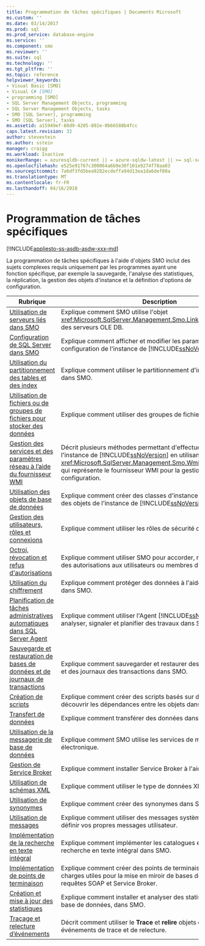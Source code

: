 ```yaml
---
title: Programmation de tâches spécifiques | Documents Microsoft
ms.custom: ''
ms.date: 03/14/2017
ms.prod: sql
ms.prod_service: database-engine
ms.service: ''
ms.component: smo
ms.reviewer: ''
ms.suite: sql
ms.technology: ''
ms.tgt_pltfrm: ''
ms.topic: reference
helpviewer_keywords:
- Visual Basic [SMO]
- Visual C# [SMO]
- programming [SMO]
- SQL Server Management Objects, programming
- SQL Server Management Objects, tasks
- SMO [SQL Server], programming
- SMO [SQL Server], tasks
ms.assetid: a15949ef-88d9-4205-892e-0b66588b4fcc
caps.latest.revision: 32
author: stevestein
ms.author: sstein
manager: craigg
ms.workload: Inactive
monikerRange: = azuresqldb-current || = azure-sqldw-latest || >= sql-server-2016 || = sqlallproducts-allversions
ms.openlocfilehash: e525e91767c300064a6b9e30f101e9274f78aa03
ms.sourcegitcommit: 7a6df3fd5bea9282ecdeffa94d13ea1da6def80a
ms.translationtype: MT
ms.contentlocale: fr-FR
ms.lasthandoff: 04/16/2018
---
```

# <a name="programming-specific-tasks"></a>Programmation de tâches spécifiques
[!INCLUDE[appliesto-ss-asdb-asdw-xxx-md](../../../includes/appliesto-ss-asdb-asdw-xxx-md.md)]

  La programmation de tâches spécifiques à l'aide d'objets SMO inclut des sujets complexes requis uniquement par les programmes ayant une fonction spécifique, par exemple la sauvegarde, l'analyse des statistiques, la réplication, la gestion des objets d'instance et la définition d'options de configuration.  
  
|Rubrique| Description|  
|-----------|-----------------|  
|[Utilisation de serveurs liés dans SMO](../../../relational-databases/server-management-objects-smo/tasks/using-linked-servers-in-smo.md)|Explique comment SMO utilise l'objet <xref:Microsoft.SqlServer.Management.Smo.LinkedServer> pour lier des serveurs OLE DB.|  
|[Configuration de SQL Server dans SMO](../../../relational-databases/server-management-objects-smo/tasks/configuring-sql-server-in-smo.md)|Explique comment afficher et modifier les paramètres de configuration de l'instance de [!INCLUDE[ssNoVersion](../../../includes/ssnoversion-md.md)] dans SMO.|  
|[Utilisation du partitionnement des tables et des index](../../../relational-databases/server-management-objects-smo/tasks/using-table-and-index-partitioning.md)|Explique comment utiliser le partitionnement d'index et de table dans SMO.|  
|[Utilisation de fichiers ou de groupes de fichiers pour stocker des données](../../../relational-databases/server-management-objects-smo/tasks/using-filegroups-and-files-to-store-data.md)|Explique comment utiliser des groupes de fichiers dans SMO.|  
|[Gestion des services et des paramètres réseau à l’aide du fournisseur WMI](../../../relational-databases/server-management-objects-smo/tasks/managing-services-and-network-settings-by-using-wmi-provider.md)|Décrit plusieurs méthodes permettant d'effectuer le suivi de l'instance de [!INCLUDE[ssNoVersion](../../../includes/ssnoversion-md.md)] en utilisant l'objet <xref:Microsoft.SqlServer.Management.Smo.Wmi.ManagedComputer> qui représente le fournisseur WMI pour la gestion de la configuration.|  
|[Utilisation des objets de base de données](../../../relational-databases/server-management-objects-smo/tasks/creating-altering-and-removing-database-objects.md)|Explique comment créer des classes d'instance qui représentent des objets de l'instance de [!INCLUDE[ssNoVersion](../../../includes/ssnoversion-md.md)].|  
|[Gestion des utilisateurs, rôles et connexions](../../../relational-databases/server-management-objects-smo/tasks/managing-users-roles-and-logins.md)|Explique comment utiliser les rôles de sécurité dans SMO.|  
|[Octroi, révocation et refus d'autorisations](../../../relational-databases/server-management-objects-smo/tasks/granting-revoking-and-denying-permissions.md)|Explique comment utiliser SMO pour accorder, révoquer et refuser des autorisations aux utilisateurs ou membres d'un rôle.|  
|[Utilisation du chiffrement](../../../relational-databases/server-management-objects-smo/tasks/using-encryption.md)|Explique comment protéger des données à l'aide du chiffrement dans SMO.|  
|[Planification de tâches administratives automatiques dans SQL Server Agent](../../../relational-databases/server-management-objects-smo/tasks/scheduling-automatic-administrative-tasks-in-sql-server-agent.md)|Explique comment utiliser l'Agent [!INCLUDE[ssNoVersion](../../../includes/ssnoversion-md.md)] pour analyser, signaler et planifier des travaux dans SMO.|  
|[Sauvegarde et restauration de bases de données et de journaux de transactions](../../../relational-databases/server-management-objects-smo/tasks/backing-up-and-restoring-databases-and-transaction-logs.md)|Explique comment sauvegarder et restaurer des bases de données et des journaux des transactions dans SMO.|  
|[Création de scripts](../../../relational-databases/server-management-objects-smo/tasks/scripting.md)|Explique comment créer des scripts basés sur des objets et découvrir les dépendances entre les objets dans SMO.|  
|[Transfert de données](../../../relational-databases/server-management-objects-smo/tasks/transferring-data.md)|Explique comment transférer des données dans SMO.|  
|[Utilisation de la messagerie de base de données](../../../relational-databases/server-management-objects-smo/tasks/using-database-mail.md)|Explique comment SMO utilise les services de messagerie électronique.|  
|[Gestion de Service Broker](../../../relational-databases/server-management-objects-smo/tasks/managing-service-broker.md)|Explique comment installer Service Broker à l'aide de SMO.|  
|[Utilisation de schémas XML](../../../relational-databases/server-management-objects-smo/tasks/using-xml-schemas.md)|Explique comment utiliser le type de données XML dans SMO.|  
|[Utilisation de synonymes](../../../relational-databases/server-management-objects-smo/tasks/using-synonyms.md)|Explique comment créer des synonymes dans SMO.|  
|[Utilisation de messages](../../../relational-databases/server-management-objects-smo/tasks/using-messages.md)|Explique comment utiliser des messages système et comment définir vos propres messages utilisateur.|  
|[Implémentation de la recherche en texte intégral](../../../relational-databases/server-management-objects-smo/tasks/implementing-full-text-search.md)|Explique comment implémenter les catalogues et index de recherche en texte intégral dans SMO.|  
|[Implémentation de points de terminaison](../../../relational-databases/server-management-objects-smo/tasks/implementing-endpoints.md)|Explique comment créer des points de terminaison afin de gérer les charges utiles pour la mise en miroir de bases de données, les requêtes SOAP et Service Broker.|  
|[Création et mise à jour des statistiques](../../../relational-databases/server-management-objects-smo/tasks/creating-and-updating-statistics.md)|Explique comment installer et analyser des statistiques dans une base de données, dans SMO.|  
|[Traçage et relecture d’événements](../../../relational-databases/server-management-objects-smo/tasks/tracing-and-replaying-events.md)|Décrit comment utiliser le **Trace** et **relire** objets dans SMO pour les événements de trace et de relecture.|  
  
  
